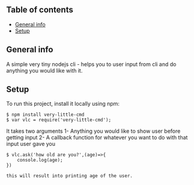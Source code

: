 ## Table of contents

- [General info](#general-info)
- [Setup](#setup)

## General info

A simple very tiny nodejs cli - helps you to user input from cli and do anything you would like with it.

## Setup

To run this project, install it locally using npm:

```
$ npm install very-little-cmd
$ var vlc = require('very-little-cmd');
```

It takes two arguments
1- Anything you would like to show user before getting input
2- A callback function for whatever you want to do with that input user gave you

```
$ vlc.ask('how old are you?',(age)=>{
    console.log(age);
})

this will result into printing age of the user.
```
